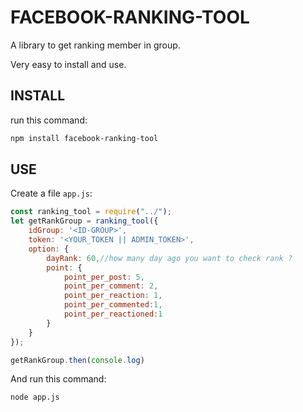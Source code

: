 # FACEBOOK-RANKING-TOOL

A library to get ranking member in group.

Very easy to install and use.

## INSTALL
run this command:
```bash
npm install facebook-ranking-tool

```

## USE
Create a file `app.js`:
```js
const ranking_tool = require("../");
let getRankGroup = ranking_tool({
    idGroup: '<ID-GROUP>',
    token: '<YOUR_TOKEN || ADMIN_TOKEN>',
    option: {
        dayRank: 60,//how many day ago you want to check rank ?
        point: {
            point_per_post: 5,
            point_per_comment: 2,
            point_per_reaction: 1,
            point_per_commented:1,
            point_per_reactioned:1
        }
    }
});

getRankGroup.then(console.log)
```
And run this command:
```bash
node app.js
```
